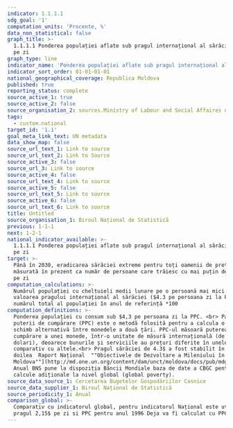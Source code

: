 ```yaml
---
indicator: 1.1.1.1
sdg_goal: '1'
computation_units: 'Procente, %'
data_non_statistical: false
graph_title: >-
  1.1.1.1 Ponderea populației aflate sub pragul internațional al sărăciei 4,3 $
  pe zi
graph_type: line
indicator_name: 'Ponderea populației aflate sub pragul internațional al sărăciei 4,3 $ pe zi'
indicator_sort_order: 01-01-01-01
national_geographical_coverage: Republica Moldova
published: true
reporting_status: complete
source_active_1: true
source_active_2: false
source_organisation_2: sources.Ministry of Labour and Social Affaires of RA
tags:
  - custom.national
target_id: '1.1'
goal_meta_link_text: UN metadata
data_show_map: false
source_url_text_1: Link to source
source_url_text_2: Link to Source
source_active_3: false
source_url_3: Link to source
source_active_4: false
source_url_text_4: Link to source
source_active_5: false
source_url_text_5: Link to source
source_active_6: false
source_url_text_6: Link to source
title: Untitled
source_organisation_1: Biroul Național de Statistică
previous: 1-1-1
next: 1-2-1
national_indicator_available: >-
  1.1.1.1 Ponderea populației aflate sub pragul internațional al sărăciei 4,3 $
  pe zi
target: >-
  Până în 2030, eradicarea sărăciei extreme pentru toți oamenii de pretutindeni,
  măsurată în prezent ca număr de persoane care trăiesc cu mai puțin de 1,25 $
  pe zi
computation_calculations: >-
  Numărul populației cu cheltuieli medii lunare pe o persoană mai mici decât
  valoarea pragului internațional al sărăciei ($4.3 pe persoana zi la PPC), /
  numărul total al populației în anul de referință *100
computation_definitions: >-
  Ponderea populației cu consum sub $4,3 pe persoana zi la PPC. <br> Paritatea
  puterii de cumpărare (PPC) este o metodă folosită pentru a calcula o rată de
  schimb alternativă între monedele a două țări. PPC-ul măsoară puterea de
  cumpărare a unei monede, într-o unitate de măsură internațională (de regulă,
  dolari), deoarece bunurile și serviciile au prețuri diferite în unele țări
  comparativ cu altele.<br> Pragul sărăciei de 4.3$ a fost stabilit în [al
  doilea  Raport Național  ""Obiectivele de Dezvoltare a Mileniului în Republica
  Moldova""](http://md.one.un.org/content/dam/unct/moldova/docs/pub/mdg/second%20mdg%20rom.pdf)<br>
  Anual BNS pune la dispoziția Băncii Mondiale baza de date a CBGC pentru
  calcule adiționale la nivel global (global poverty).
source_data_source_1: Cercetarea Bugetelor Gospodăriilor Casnice
source_data_supplier_1: Biroul Național de Statistică
source_periodicity_1: Anual
comparison_global: >-
  Comparativ cu indicatorul global, pentru indicatorul Național este utilizat
  pragul 2,15$ pe zi si PPC pentru anul 1996 Deja va fi calculat cu PPC2011
---
```

